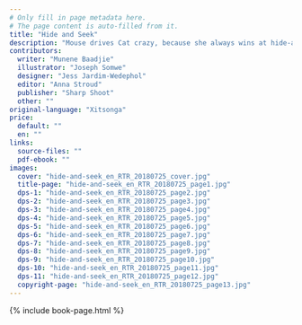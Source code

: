 ```yaml
---
# Only fill in page metadata here.
# The page content is auto-filled from it.
title: "Hide and Seek"
description: "Mouse drives Cat crazy, because she always wins at hide-and-seek. But one day, Cat comes up with a clever plan."
contributors:
  writer: "Munene Baadjie"
  illustrator: "Joseph Somwe"
  designer: "Jess Jardim-Wedephol"
  editor: "Anna Stroud"
  publisher: "Sharp Shoot"
  other: ""
original-language: "Xitsonga"
price:
  default: ""
  en: ""
links:
  source-files: ""
  pdf-ebook: ""
images:
  cover: "hide-and-seek_en_RTR_20180725_cover.jpg"
  title-page: "hide-and-seek_en_RTR_20180725_page1.jpg"
  dps-1: "hide-and-seek_en_RTR_20180725_page2.jpg"
  dps-2: "hide-and-seek_en_RTR_20180725_page3.jpg"
  dps-3: "hide-and-seek_en_RTR_20180725_page4.jpg"
  dps-4: "hide-and-seek_en_RTR_20180725_page5.jpg"
  dps-5: "hide-and-seek_en_RTR_20180725_page6.jpg"
  dps-6: "hide-and-seek_en_RTR_20180725_page7.jpg"
  dps-7: "hide-and-seek_en_RTR_20180725_page8.jpg"
  dps-8: "hide-and-seek_en_RTR_20180725_page9.jpg"
  dps-9: "hide-and-seek_en_RTR_20180725_page10.jpg"
  dps-10: "hide-and-seek_en_RTR_20180725_page11.jpg"
  dps-11: "hide-and-seek_en_RTR_20180725_page12.jpg"
  copyright-page: "hide-and-seek_en_RTR_20180725_page13.jpg"
---
```


{% include book-page.html %}


